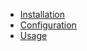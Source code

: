* [Installation](https://github.com/aligungr/UERANSIM/wiki/Installation)
* [Configuration](https://github.com/aligungr/UERANSIM/wiki/Configuration)
* [Usage](https://github.com/aligungr/UERANSIM/wiki/Usage)